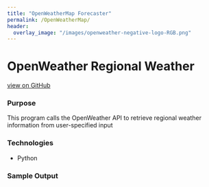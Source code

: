 ```yaml
---
title: "OpenWeatherMap Forecaster"
permalink: /OpenWeatherMap/
header:
  overlay_image: "/images/openweather-negative-logo-RGB.png"
---
```

# OpenWeather Regional Weather
[view on GitHub](https://github.com/midumass/DSC-510/tree/master/12.1) 

### Purpose

This program calls the OpenWeather API to retrieve regional weather information from user-specified input

### Technologies
* Python

### Sample Output

